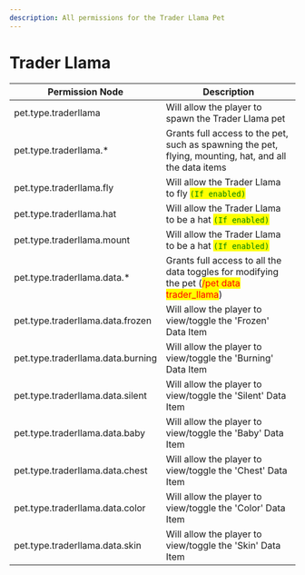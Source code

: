 ```yaml
---
description: All permissions for the Trader Llama Pet
---
```



# Trader Llama
| Permission Node | Description |
| - | - |
| pet.type.traderllama | Will allow the player to spawn the Trader Llama pet |
| pet.type.traderllama.* | Grants full access to the pet, such as spawning the pet, flying, mounting, hat, and all the data items |
| pet.type.traderllama.fly | Will allow the Trader Llama to fly <mark style="color:green;">`(If enabled)`</mark> |
| pet.type.traderllama.hat | Will allow the Trader Llama to be a hat <mark style="color:green;">`(If enabled)`</mark> |
| pet.type.traderllama.mount | Will allow the Trader Llama to be a hat <mark style="color:green;">`(If enabled)`</mark> |
| pet.type.traderllama.data.* | Grants full access to all the data toggles for modifying the pet (<mark style="color:red;">/pet data trader_llama</mark>) |
| pet.type.traderllama.data.frozen | Will allow the player to view/toggle the 'Frozen' Data Item |
| pet.type.traderllama.data.burning | Will allow the player to view/toggle the 'Burning' Data Item |
| pet.type.traderllama.data.silent | Will allow the player to view/toggle the 'Silent' Data Item |
| pet.type.traderllama.data.baby | Will allow the player to view/toggle the 'Baby' Data Item |
| pet.type.traderllama.data.chest | Will allow the player to view/toggle the 'Chest' Data Item |
| pet.type.traderllama.data.color | Will allow the player to view/toggle the 'Color' Data Item |
| pet.type.traderllama.data.skin | Will allow the player to view/toggle the 'Skin' Data Item |

